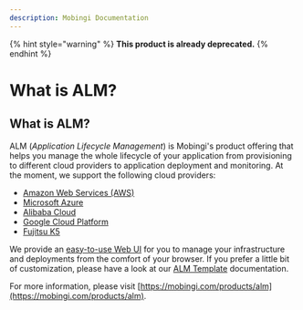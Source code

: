 ```yaml
---
description: Mobingi Documentation
---
```


{% hint style="warning" %}
**This product is already deprecated.**
{% endhint %}

# What is ALM?

## What is ALM?

ALM \(_Application Lifecycle Management_\) is Mobingi's product offering that helps you manage the whole lifecycle of your application from provisioning to different cloud providers to application deployment and monitoring. At the moment, we support the following cloud providers:

* [Amazon Web Services \(AWS\)](getting-started/adding-aws-account.md)
* [Microsoft Azure](getting-started/adding-azure-account.md)
* [Alibaba Cloud](getting-started/adding-alibaba-account.md)
* [Google Cloud Platform](getting-started/adding-gcp-account.md)
* [Fujitsu K5](getting-started/adding-fujitsu-k5-account.md)

We provide an [easy-to-use Web UI](https://alm.mobingi.com) for you to manage your infrastructure and deployments from the comfort of your browser. If you prefer a little bit of customization, please have a look at our [ALM Template](https://docs.mobingi.com/mobingi-alm/alm-template/what-is-alm-template) documentation.

For more information, please visit [https://mobingi.com/products/alm](https://mobingi.com/products/alm).

